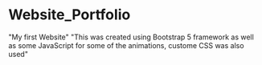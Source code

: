 # Website_Portfolio
"My first Website"
"This was created using Bootstrap 5 framework as well as some JavaScript for some of the animations, custome CSS was also used"

